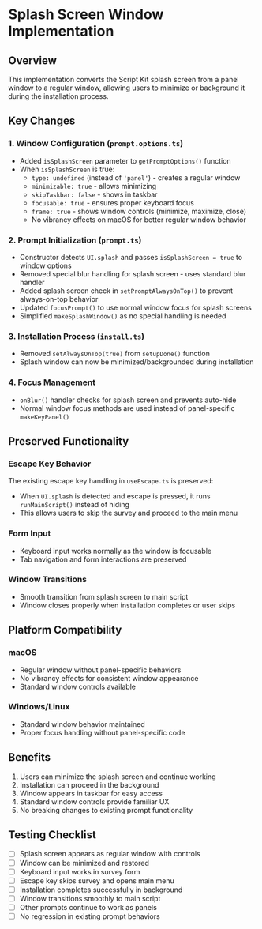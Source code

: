# Splash Screen Window Implementation

## Overview
This implementation converts the Script Kit splash screen from a panel window to a regular window, allowing users to minimize or background it during the installation process.

## Key Changes

### 1. Window Configuration (`prompt.options.ts`)
- Added `isSplashScreen` parameter to `getPromptOptions()` function
- When `isSplashScreen` is true:
  - `type: undefined` (instead of `'panel'`) - creates a regular window
  - `minimizable: true` - allows minimizing
  - `skipTaskbar: false` - shows in taskbar
  - `focusable: true` - ensures proper keyboard focus
  - `frame: true` - shows window controls (minimize, maximize, close)
  - No vibrancy effects on macOS for better regular window behavior

### 2. Prompt Initialization (`prompt.ts`)
- Constructor detects `UI.splash` and passes `isSplashScreen = true` to window options
- Removed special blur handling for splash screen - uses standard blur handler
- Added splash screen check in `setPromptAlwaysOnTop()` to prevent always-on-top behavior
- Updated `focusPrompt()` to use normal window focus for splash screens
- Simplified `makeSplashWindow()` as no special handling is needed

### 3. Installation Process (`install.ts`)
- Removed `setAlwaysOnTop(true)` from `setupDone()` function
- Splash window can now be minimized/backgrounded during installation

### 4. Focus Management
- `onBlur()` handler checks for splash screen and prevents auto-hide
- Normal window focus methods are used instead of panel-specific `makeKeyPanel()`

## Preserved Functionality

### Escape Key Behavior
The existing escape key handling in `useEscape.ts` is preserved:
- When `UI.splash` is detected and escape is pressed, it runs `runMainScript()` instead of hiding
- This allows users to skip the survey and proceed to the main menu

### Form Input
- Keyboard input works normally as the window is focusable
- Tab navigation and form interactions are preserved

### Window Transitions
- Smooth transition from splash screen to main script
- Window closes properly when installation completes or user skips

## Platform Compatibility

### macOS
- Regular window without panel-specific behaviors
- No vibrancy effects for consistent window appearance
- Standard window controls available

### Windows/Linux
- Standard window behavior maintained
- Proper focus handling without panel-specific code

## Benefits
1. Users can minimize the splash screen and continue working
2. Installation can proceed in the background
3. Window appears in taskbar for easy access
4. Standard window controls provide familiar UX
5. No breaking changes to existing prompt functionality

## Testing Checklist
- [ ] Splash screen appears as regular window with controls
- [ ] Window can be minimized and restored
- [ ] Keyboard input works in survey form
- [ ] Escape key skips survey and opens main menu
- [ ] Installation completes successfully in background
- [ ] Window transitions smoothly to main script
- [ ] Other prompts continue to work as panels
- [ ] No regression in existing prompt behaviors